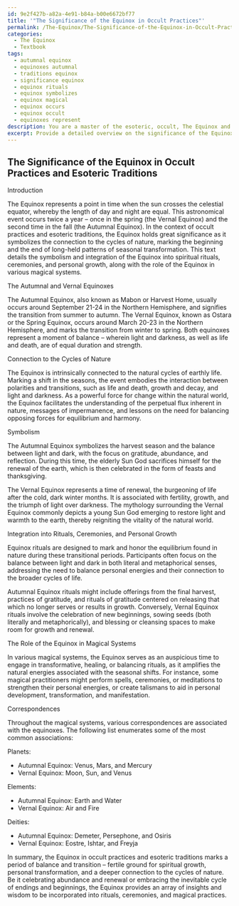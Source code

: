 ```yaml
---
id: 9e2f427b-a82a-4e91-b84a-b00e6672bf77
title: '"The Significance of the Equinox in Occult Practices"'
permalink: /The-Equinox/The-Significance-of-the-Equinox-in-Occult-Practices/
categories:
  - The Equinox
  - Textbook
tags:
  - autumnal equinox
  - equinoxes autumnal
  - traditions equinox
  - significance equinox
  - equinox rituals
  - equinox symbolizes
  - equinox magical
  - equinox occurs
  - equinox occult
  - equinoxes represent
description: You are a master of the esoteric, occult, The Equinox and education, you have written many textbooks on the subject in ways that provide students with rich and deep understanding of the subject. You are being asked to write textbook-like sections on a topic and you do it with full context, explainability, and reliability in accuracy to the true facts of the topic at hand, in a textbook style that a student would easily be able to learn from, in a rich, engaging, and contextual way. Always include relevant context (such as formulas and history), related concepts, and in a way that someone can gain deep insights from.
excerpt: Provide a detailed overview on the significance of the Equinox in occult practices and esoteric traditions. Include information about the autumnal and vernal equinoxes, their connection to the cycles of nature, the symbolism they represent, and how they can be integrated into spiritual rituals, ceremonies, and personal growth for aspiring practitioners. Additionally, elucidate on the role of the Equinox in various magical systems and incorporate any correspondences, such as planets, elements, and deities associated with these times.
---
```


## The Significance of the Equinox in Occult Practices and Esoteric Traditions

Introduction

The Equinox represents a point in time when the sun crosses the celestial equator, whereby the length of day and night are equal. This astronomical event occurs twice a year – once in the spring (the Vernal Equinox) and the second time in the fall (the Autumnal Equinox). In the context of occult practices and esoteric traditions, the Equinox holds great significance as it symbolizes the connection to the cycles of nature, marking the beginning and the end of long-held patterns of seasonal transformation. This text details the symbolism and integration of the Equinox into spiritual rituals, ceremonies, and personal growth, along with the role of the Equinox in various magical systems.

The Autumnal and Vernal Equinoxes

The Autumnal Equinox, also known as Mabon or Harvest Home, usually occurs around September 21-24 in the Northern Hemisphere, and signifies the transition from summer to autumn. The Vernal Equinox, known as Ostara or the Spring Equinox, occurs around March 20-23 in the Northern Hemisphere, and marks the transition from winter to spring. Both equinoxes represent a moment of balance – wherein light and darkness, as well as life and death, are of equal duration and strength.

Connection to the Cycles of Nature

The Equinox is intrinsically connected to the natural cycles of earthly life. Marking a shift in the seasons, the event embodies the interaction between polarities and transitions, such as life and death, growth and decay, and light and darkness. As a powerful force for change within the natural world, the Equinox facilitates the understanding of the perpetual flux inherent in nature, messages of impermanence, and lessons on the need for balancing opposing forces for equilibrium and harmony.

Symbolism

The Autumnal Equinox symbolizes the harvest season and the balance between light and dark, with the focus on gratitude, abundance, and reflection. During this time, the elderly Sun God sacrifices himself for the renewal of the earth, which is then celebrated in the form of feasts and thanksgiving.

The Vernal Equinox represents a time of renewal, the burgeoning of life after the cold, dark winter months. It is associated with fertility, growth, and the triumph of light over darkness. The mythology surrounding the Vernal Equinox commonly depicts a young Sun God emerging to restore light and warmth to the earth, thereby reigniting the vitality of the natural world.

Integration into Rituals, Ceremonies, and Personal Growth

Equinox rituals are designed to mark and honor the equilibrium found in nature during these transitional periods. Participants often focus on the balance between light and dark in both literal and metaphorical senses, addressing the need to balance personal energies and their connection to the broader cycles of life.

Autumnal Equinox rituals might include offerings from the final harvest, practices of gratitude, and rituals of gratitude centered on releasing that which no longer serves or results in growth. Conversely, Vernal Equinox rituals involve the celebration of new beginnings, sowing seeds (both literally and metaphorically), and blessing or cleansing spaces to make room for growth and renewal.

The Role of the Equinox in Magical Systems

In various magical systems, the Equinox serves as an auspicious time to engage in transformative, healing, or balancing rituals, as it amplifies the natural energies associated with the seasonal shifts. For instance, some magical practitioners might perform spells, ceremonies, or meditations to strengthen their personal energies, or create talismans to aid in personal development, transformation, and manifestation.

Correspondences

Throughout the magical systems, various correspondences are associated with the equinoxes. The following list enumerates some of the most common associations:

Planets:
- Autumnal Equinox: Venus, Mars, and Mercury
- Vernal Equinox: Moon, Sun, and Venus

Elements:
- Autumnal Equinox: Earth and Water
- Vernal Equinox: Air and Fire

Deities:
- Autumnal Equinox: Demeter, Persephone, and Osiris
- Vernal Equinox: Eostre, Ishtar, and Freyja

In summary, the Equinox in occult practices and esoteric traditions marks a period of balance and transition – fertile ground for spiritual growth, personal transformation, and a deeper connection to the cycles of nature. Be it celebrating abundance and renewal or embracing the inevitable cycle of endings and beginnings, the Equinox provides an array of insights and wisdom to be incorporated into rituals, ceremonies, and magical practices.
